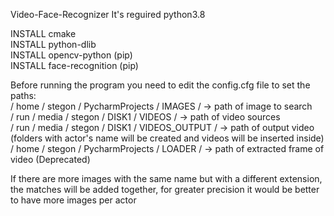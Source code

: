 Video-Face-Recognizer
It's reguired python3.8  


INSTALL cmake  
INSTALL python-dlib  
INSTALL opencv-python  (pip)  
INSTALL face-recognition (pip)  

Before running the program you need to edit the config.cfg file to set the paths:  
/ home / stegon / PycharmProjects / IMAGES / -> path of image to search  
/ run / media / stegon / DISK1 / VIDEOS / -> path of video sources  
/ run / media / stegon / DISK1 / VIDEOS_OUTPUT / -> path of output video (folders with actor's name will be created and videos                                                                           will be inserted inside)    
/ home / stegon / PycharmProjects / LOADER / -> path of extracted frame of video (Deprecated)

If there are more images with the same name but with a different extension, the matches will be added together, for greater precision it would be better to have more images per actor  
